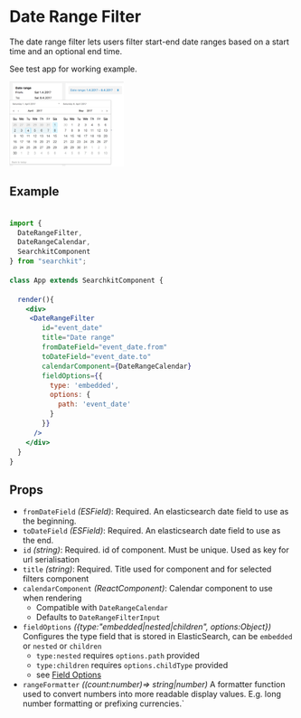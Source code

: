 # Date Range Filter
The date range filter lets users filter start-end date ranges based on a start time and an optional end time.

See test app for working example.


<img src="./assets/date-range-filter.png" height="150px"/>

## Example

```jsx

import {
  DateRangeFilter,
  DateRangeCalendar,
  SearchkitComponent
} from "searchkit";

class App extends SearchkitComponent {

  render(){
    <div>
     <DateRangeFilter
        id="event_date"
        title="Date range"
        fromDateField="event_date.from"
        toDateField="event_date.to"
        calendarComponent={DateRangeCalendar}
        fieldOptions={{
          type: 'embedded',
          options: {
            path: 'event_date'
          }
        }}
      />
    </div>
  }
}
```

## Props
- `fromDateField` *(ESField)*: Required. An elasticsearch date field to use as the beginning.
- `toDateField` *(ESField)*: Required. An elasticsearch date field to use as the end.
- `id` *(string)*: Required. id of component. Must be unique. Used as key for url serialisation
- `title` *(string)*: Required. Title used for component and for selected filters component
- `calendarComponent` *(ReactComponent)*: Calendar component to use when rendering
   - Compatible with `DateRangeCalendar`
   - Defaults to `DateRangeFilterInput`
- `fieldOptions` *({type:"embedded|nested|children", options:Object})* Configures the type field that is stored in ElasticSearch, can be `embedded` or `nested` or `children`
  - `type:nested` requires `options.path` provided
  - `type:children` requires `options.childType` provided
  - see [Field Options](../../core/FieldOptions.md)
- `rangeFormatter` *((count:number)=> string|number)* A formatter function used to convert numbers into more readable display values. E.g. long number formatting or prefixing currencies.`
